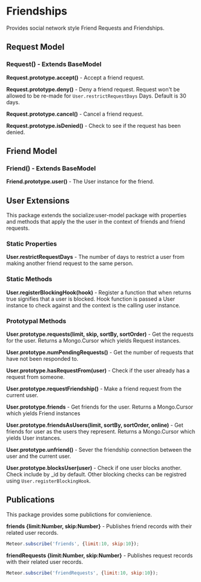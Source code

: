 # Friendships #

Provides social network style Friend Requests and Friendships.


## Request Model ##

### Request() - Extends BaseModel ###

**Request.prototype.accept()** - Accept a friend request.

**Request.prototype.deny()** - Deny a friend request. Request won't be allowed to be re-made for `User.restrictRequestDays` Days. Default is 30 days.

**Request.prototype.cancel()** - Cancel a friend request.

**Request.prototype.isDenied()** - Check to see if the request has been denied.


## Friend Model ##

### Friend() - Extends BaseModel ###

**Friend.prototype.user()** - The User instance for the friend.

## User Extensions ##
This package extends the socialize:user-model package with properties and methods that apply the the user in the context of friends and friend requests.

### Static Properties ###

**User.restrictRequestDays** - The number of days to restrict a user from making another friend request to the same person.

### Static Methods ###

**User.registerBlockingHook(hook)** - Register a function that when returns true signifies that a user is blocked. Hook function is passed a User instance to check against and the context is the calling user instance.

### Prototypal Methods ###

**User.prototype.requests(limit, skip, sortBy, sortOrder)** - Get the requests for the user. Returns a Mongo.Cursor which yields Request instances.

**User.prototype.numPendingRequests()** - Get the number of requests that have not been responded to.

**User.prototype.hasRequestFrom(user)** - Check if the user already has a request from someone.

**User.prototype.requestFriendship()** - Make a friend request from the current user.


**User.prototype.friends** - Get friends for the user. Returns a Mongo.Cursor which yields Friend instances

**User.prototype.friendsAsUsers(limit, sortBy, sortOrder, online)** - Get friends for user as the users they represent. Returns a Mongo.Cursor which yields User instances.

**User.prototype.unfriend()** - Sever the friendship connection between the user and the current user.

**User.prototype.blocksUser(user)** - Check if one user blocks another. Check include by _id by default. Other blocking checks can be registred using `User.registerBlockingHook`.

## Publications ##

This package provides some publictions for convienience.

**friends  {limit:Number, skip:Number}** - Publishes friend records with their related user records.

```javascript
Meteor.subscribe('friends', {limit:10, skip:10});
```

**friendRequests  {limit:Number, skip:Number}** - Publishes request records with their related user records.

```javascript
Meteor.subscribe('friendRequests', {limit:10, skip:10});
```